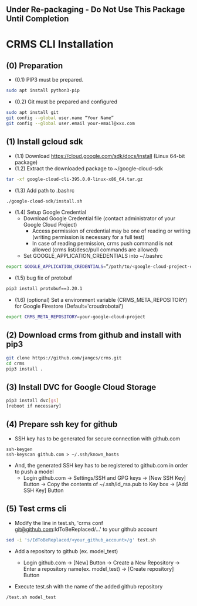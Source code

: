 ## Under Re-packaging - Do Not Use This Package Until Completion

**CRMS CLI Installation**
===
## (0) Preparation
* (0.1) PIP3 must be prepared.
```sh
sudo apt install python3-pip
```
* (0.2) Git must be prepared and configured
```sh
sudo apt install git
git config --global user.name “Your Name”
git config --global user.email your-email@xxx.com
```

## (1) Install gcloud sdk
* (1.1) Download https://cloud.google.com/sdk/docs/install (Linux 64-bit package)
* (1.2) Extract the downloaded package to ~/google-cloud-sdk
```sh
tar -xf google-cloud-cli-395.0.0-linux-x86_64.tar.gz
```
* (1.3) Add path to .bashrc 
```sh
./google-cloud-sdk/install.sh
```
* (1.4) Setup Google Credential 
    * Download Google Credential file (contact administrator of your Google Cloud Project)
        * Access permission of credential may be one of reading or writing (writing permission is necessary for a full test)
        * In case of reading permission, crms push command is not allowed (crms list/desc/pull commands are allowed) 
    * Set GOOGLE_APPLICATION_CREDENTIALS into ~/.bashrc
```sh
export GOOGLE_APPLICATION_CREDENTIALS=”/path/to/<google-cloud-project-credential>.json”
```
* (1.5) bug fix of protobuf
```sh
pip3 install protobuf==3.20.1
```
* (1.6) (optional) Set a environment variable (CRMS_META_REPOSITORY) for Google Firestore (Default='croudrobotai')
```sh
export CRMS_META_REPOSITORY=your-google-cloud-project
```

## (2) Download crms from github and install with pip3
```sh
git clone https://github.com/jangcs/crms.git
cd crms
pip3 install .
```
<!-- 
echo "export PATH=\$PATH:$PWD" >> ~/.bashrc
source ~/.bashrc
-->


## (3) Install DVC for Google Cloud Storage
```sh
pip3 install dvc[gs]
[reboot if necessary]
```

<!--
## (4) Install required libraries
```sh
pip3 install GitPython
pip3 install firebase_admin
```
-->
## (4) Prepare ssh key for github
* SSH key has to be generated for secure connection with github.com    
```
ssh-keygen
ssh-keyscan github.com > ~/.ssh/known_hosts
```
* And, the generated SSH key has to be registered to github.com in order to push a model     
    * Login github.com -> Settings/SSH and GPG keys -> [New SSH Key] Button -> Copy the contents of ~/.ssh/id_rsa.pub to Key box -> [Add SSH Key] Button


## (5) Test crms cli
* Modify the line in test.sh, 'crms conf git@github.com:IdToBeReplaced/...' to your github account 
```sh
sed -i 's/IdToBeReplaced/<your_github_account>/g' test.sh
```
* Add a repository to github (ex. model_test)
    * Login github.com -> [New] Button -> Create a New Repository -> Enter a repository name(ex. model_test) -> [Create repository] Button

* Execute test.sh with the name of the added github repository 
```sh
/test.sh model_test
```



